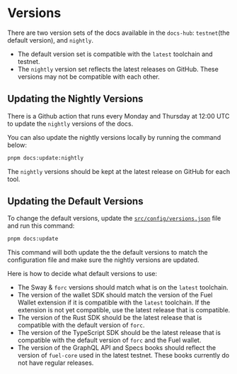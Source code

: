 
# Versions

There are two version sets of the docs available in the `docs-hub`: `testnet`(the default version), and `nightly`.

- The default version set is compatible with the `latest` toolchain and testnet.
- The `nightly` version set reflects the latest releases on GitHub. These versions may not be compatible with each other.

## Updating the Nightly Versions

There is a Github action that runs every Monday and Thursday at 12:00 UTC to update the `nightly` versions of the docs.

You can also update the nightly versions locally by running the command below:

```sh
pnpm docs:update:nightly
```

The `nightly` versions should be kept at the latest release on GitHub for each tool.

## Updating the Default Versions

To change the default versions, update the [`src/config/versions.json`](https://github.com/FuelLabs/docs-hub/blob/master/src/config/versions.json) file and run this command:

```sh
pnpm docs:update
```

This command will both update the the default versions to match the configuration file and make sure the nightly versions are updated.

Here is how to decide what default versions to use:

- The Sway & `forc` versions should match what is on the `latest` toolchain.
- The version of the wallet SDK should match the version of the Fuel Wallet extension if it is compatible with the `latest` toolchain. If the extension is not yet compatible, use the latest release that is compatible.
- The version of the Rust SDK should be the latest release that is compatible with the default version of `forc`.
- The version of the TypeScript SDK should be the latest release that is compatible with the default version of `forc` and the Fuel wallet.
- The version of the GraphQL API and Specs books should reflect the version of `fuel-core` used in the latest testnet. These books currently do not have regular releases.
